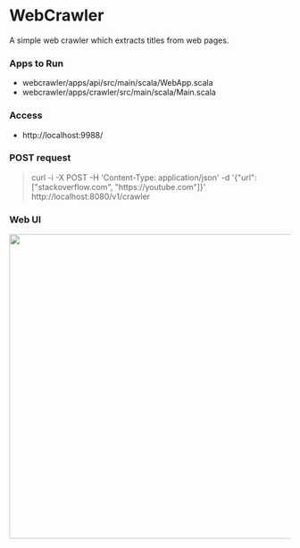 # WebCrawler
A simple web crawler which extracts titles from web pages.



### Apps to Run
- webcrawler/apps/api/src/main/scala/WebApp.scala
- webcrawler/apps/crawler/src/main/scala/Main.scala



### Access
- http<nolink>://localhost:9988/



### POST request
> curl -i -X POST -H 'Content-Type: application/json' -d '{"url": ["stackoverflow.com", "https<nolink>://youtube.com"]}' http<nolink>://localhost:8080/v1/crawler

  
### Web UI 
  <img src="https://drive.google.com/uc?export=view&id=1WJzwpq3awPxjU0QQA_galvsi9ZUHusp_" width="670" height="546">
  
